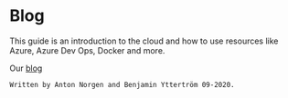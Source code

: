 # Blog

This guide is an introduction to the cloud and how to use resources like Azure, Azure Dev Ops, Docker and more.

Our [blog](index.md)

```
Written by Anton Norgen and Benjamin Yttertröm 09-2020.
```
